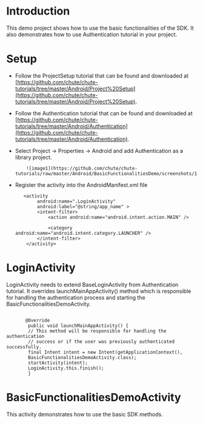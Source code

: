 
Introduction
====

This demo project shows how to use the basic functionalities of the SDK. It also demonstrates 
how to use Authentication tutorial in your project.


Setup
====

* Follow the ProjectSetup tutorial that can be found and downloaded at 
  [https://github.com/chute/chute-tutorials/tree/master/Android/Project%20Setup](https://github.com/chute/chute-tutorials/tree/master/Android/Project%20Setup).
  
* Follow the Authentication tutorial that can be found and downloaded at 
  [https://github.com/chute/chute-tutorials/tree/master/Android/Authentication](https://github.com/chute/chute-tutorials/tree/master/Android/Authentication).

* Select Project -> Properties -> Android and add Authentication as a library project.

          ![image1](https://github.com/chute/chute-tutorials/raw/master/Android/BasicFunctionalitiesDemo/screenshots/1.png)
  
* Register the activity into the AndroidManifest.xml file

    ```
       <activity
            android:name=".LoginActivity"
            android:label="@string/app_name" >
            <intent-filter>
                <action android:name="android.intent.action.MAIN" />

                <category android:name="android.intent.category.LAUNCHER" />
            </intent-filter>
        </activity>
    ```
    
    
LoginActivity  
====         
  
LoginActivity needs to extend BaseLoginActivity from Authentication tutorial. It overrides launchMainAppActivity()
method which is responsible for handling the authentication process and starting the BasicFunctionalitiesDemoActivity.

<pre><code>
       @Override
        public void launchMainAppActivity() {
	    // This method will be responsible for handling the authentication
	    // success or if the user was previously authenticated successfully.
	    final Intent intent = new Intent(getApplicationContext(),
		BasicFunctionalitiesDemoActivity.class);
	    startActivity(intent);
	    LoginActivity.this.finish();
        }
</code></pre>  


BasicFunctionalitiesDemoActivity
====

This activity demonstrates how to use the basic SDK methods.  
